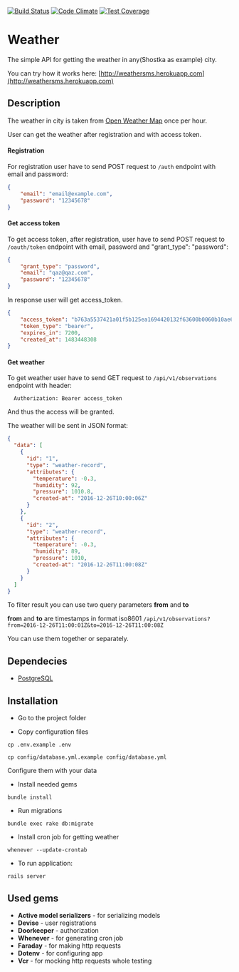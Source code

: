 [![Build Status](https://travis-ci.org/superedriver/weather_api.svg?branch=master)](https://travis-ci.org/superedriver/weather_api)
[![Code Climate](https://codeclimate.com/github/superedriver/weather_api/badges/gpa.svg)](https://codeclimate.com/github/superedriver/weather_api)
[![Test Coverage](https://codeclimate.com/github/superedriver/weather_api/badges/coverage.svg)](https://codeclimate.com/github/superedriver/weather_api/coverage)


# Weather 
The simple API for getting the weather in any(Shostka as example) city.

You can try how it works here:
[http://weathersms.herokuapp.com](http://weathersms.herokuapp.com)


## Description
The weather in city is taken from [Open Weather Map](http://openweathermap.org) once per hour.

User can get the weather after registration and with access token.

#### Registration
For registration user have to send POST request to `/auth`  endpoint with email and password:
```json
{
    "email": "email@example.com",
    "password": "12345678"
}
```

#### Get access token
To get access token, after registration, user  have to send POST request to `/oauth/token` endpoint with email, password and "grant_type": "password":
```json
{
    "grant_type": "password",
    "email": "qaz@qaz.com",
    "password": "12345678"
}
```

In response user will get access_token.

```json
{
    "access_token": "b763a5537421a01f5b125ea1694420132f63600b0060b10ae6a8ec72c847dd34",
    "token_type": "bearer",
    "expires_in": 7200,
    "created_at": 1483448308
}
```


#### Get weather
To get weather user have to send GET request to `/api/v1/observations` endpoint with header:
```
  Authorization: Bearer access_token
```
And thus the access will be granted. 

The weather will be sent in JSON format:


```json
{
  "data": [
    {
      "id": "1",
      "type": "weather-record",
      "attributes": {
        "temperature": -0.3,
        "humidity": 92,
        "pressure": 1010.8,
        "created-at": "2016-12-26T10:00:06Z"
      }
    },
    {
      "id": "2",
      "type": "weather-record",
      "attributes": {
        "temperature": -0.3,
        "humidity": 89,
        "pressure": 1010,
        "created-at": "2016-12-26T11:00:08Z"
      }
    }
  ]
}    
```

To filter result you can use two query parameters **from** and **to**

**from** and **to** are timestamps in format iso8601 
`/api/v1/observations?from=2016-12-26T11:00:01Z&to=2016-12-26T11:00:08Z`

You can use them together or separately.

## Dependecies
 * [PostgreSQL](http://www.postgresql.org)

## Installation
* Go to the project folder

* Copy configuration files
```
cp .env.example .env
```
```
cp config/database.yml.example config/database.yml
```
Configure them with your data

* Install needed gems
```
bundle install
```

* Run migrations
```
bundle exec rake db:migrate
```

* Install cron job for getting weather
```
whenever --update-crontab
```
* To run application:
```
rails server
```

## Used gems
  - **Active model serializers** - for serializing models
  - **Devise** - user registrations
  - **Doorkeeper** - authorization
  - **Whenever** - for generating cron job
  - **Faraday** - for making http requests
  - **Dotenv** - for configuring app
  - **Vcr** - for mocking http requests whole testing
